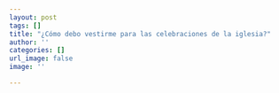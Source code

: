 ```yaml
---
layout: post
tags: []
title: "¿Cómo debo vestirme para las celebraciones de la iglesia?"
author: ''
categories: []
url_image: false
image: ''

---
```

